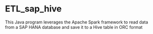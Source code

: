# ETL_sap_hive
 This Java program leverages the Apache Spark framework to read data from a SAP HANA database and save it to a Hive table in ORC format
